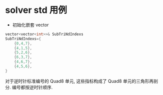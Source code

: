 # solver std 用例

+ 初始化嵌套 vector

```cpp
vector<vector<int>>& SubTriNdIndexs
SubTriNdIndexs={
    {0,4,7},
    {4,1,5},
    {5,2,6},
    {6,3,7},
    {4,6,7},
    {4,5,6},
}
```

对于逆时针标准编号的 Quad8 单元,
这些指标构成了 Quad8 单元的三角形再剖分.
编号都按逆时针顺序.
